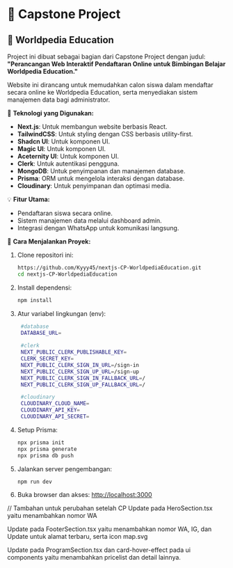 # 📌 Capstone Project 
## 📖 Worldpedia Education  

Project ini dibuat sebagai bagian dari Capstone Project dengan judul:  
**"Perancangan Web Interaktif Pendaftaran Online untuk Bimbingan Belajar Worldpedia Education."**  

Website ini dirancang untuk memudahkan calon siswa dalam mendaftar secara online ke Worldpedia Education, serta menyediakan sistem manajemen data bagi administrator.  

🚀 **Teknologi yang Digunakan:**  
- **Next.js**: Untuk membangun website berbasis React.  
- **TailwindCSS**: Untuk styling dengan CSS berbasis utility-first.  
- **Shadcn UI**: Untuk komponen UI.  
- **Magic UI**: Untuk komponen UI.  
- **Aceternity UI**: Untuk komponen UI.  
- **Clerk**: Untuk autentikasi pengguna.  
- **MongoDB**: Untuk penyimpanan dan manajemen database.  
- **Prisma**: ORM untuk mengelola interaksi dengan database.  
- **Cloudinary**: Untuk penyimpanan dan optimasi media.  

💡 **Fitur Utama:**  
- Pendaftaran siswa secara online.  
- Sistem manajemen data melalui dashboard admin.  
- Integrasi dengan WhatsApp untuk komunikasi langsung.  

📌 **Cara Menjalankan Proyek:**  
1. Clone repositori ini:  
    ```sh
    https://github.com/Kyyy45/nextjs-CP-WorldpediaEducation.git
    cd nextjs-CP-WorldpediaEducation
    ```
2. Install dependensi:  
    ```sh
    npm install
    ```
3. Atur variabel lingkungan (env):  
    ```sh
     #database
     DATABASE_URL=
     
     #clerk
     NEXT_PUBLIC_CLERK_PUBLISHABLE_KEY=
     CLERK_SECRET_KEY=
     NEXT_PUBLIC_CLERK_SIGN_IN_URL=/sign-in
     NEXT_PUBLIC_CLERK_SIGN_UP_URL=/sign-up
     NEXT_PUBLIC_CLERK_SIGN_IN_FALLBACK_URL=/
     NEXT_PUBLIC_CLERK_SIGN_UP_FALLBACK_URL=/
    
     #cloudinary
     CLOUDINARY_CLOUD_NAME=  
     CLOUDINARY_API_KEY=
     CLOUDINARY_API_SECRET=
    ```
4. Setup Prisma:  
    ```sh
    npx prisma init
    npx prisma generate
    npx prisma db push 
    ```
5. Jalankan server pengembangan:  
    ```sh
    npm run dev
    ```
6. Buka browser dan akses: [http://localhost:3000](http://localhost:3000)

// Tambahan untuk perubahan setelah CP
Update pada HeroSection.tsx yaitu menambahkan nomor WA

Update pada FooterSection.tsx yaitu menambahkan nomor WA, IG, dan Update untuk alamat terbaru, serta icon map.svg

Update pada ProgramSection.tsx dan card-hover-effect pada ui components yaitu menambahkan pricelist dan detail lainnya.


